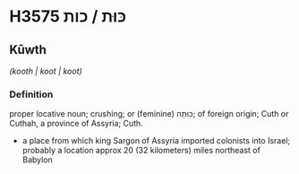 # H3575 כּוּת / כות

## Kûwth

_(kooth | koot | koot)_

### Definition

proper locative noun; crushing; or (feminine) כּוּתָה; of foreign origin; Cuth or Cuthah, a province of Assyria; Cuth.

- a place from which king Sargon of Assyria imported colonists into Israel; probably a location approx 20 (32 kilometers) miles northeast of Babylon
